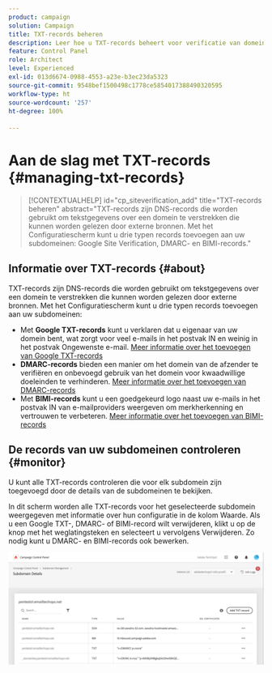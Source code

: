 ```yaml
---
product: campaign
solution: Campaign
title: TXT-records beheren
description: Leer hoe u TXT-records beheert voor verificatie van domeineigendom.
feature: Control Panel
role: Architect
level: Experienced
exl-id: 013d6674-0988-4553-a23e-b3ec23da5323
source-git-commit: 9548bef1500498c1778ce5854017388490320595
workflow-type: ht
source-wordcount: '257'
ht-degree: 100%

---
```


# Aan de slag met TXT-records {#managing-txt-records}

>[!CONTEXTUALHELP]
>id="cp_siteverification_add"
>title="TXT-records beheren"
>abstract="TXT-records zijn DNS-records die worden gebruikt om tekstgegevens over een domein te verstrekken die kunnen worden gelezen door externe bronnen. Met het Configuratiescherm kunt u drie typen records toevoegen aan uw subdomeinen: Google Site Verification, DMARC- en BIMI-records."

## Informatie over TXT-records {#about}

TXT-records zijn DNS-records die worden gebruikt om tekstgegevens over een domein te verstrekken die kunnen worden gelezen door externe bronnen. Met het Configuratiescherm kunt u drie typen records toevoegen aan uw subdomeinen:

* Met **Google TXT-records** kunt u verklaren dat u eigenaar van uw domein bent, wat zorgt voor veel e-mails in het postvak IN en weinig in het postvak Ongewenste e-mail. [Meer informatie over het toevoegen van Google TXT-records](managing-txt-records.md)
* **DMARC-records** bieden een manier om het domein van de afzender te verifiëren en onbevoegd gebruik van het domein voor kwaadwillige doeleinden te verhinderen. [Meer informatie over het toevoegen van DMARC-records](dmarc.md)
* Met **BIMI-records** kunt u een goedgekeurd logo naast uw e-mails in het postvak IN van e-mailproviders weergeven om merkherkenning en vertrouwen te verbeteren. [Meer informatie over het toevoegen van BIMI-records](bimi.md)

## De records van uw subdomeinen controleren {#monitor}

U kunt alle TXT-records controleren die voor elk subdomein zijn toegevoegd door de details van de subdomeinen te bekijken.

In dit scherm worden alle TXT-records voor het geselecteerde subdomein weergegeven met informatie over hun configuratie in de kolom Waarde. Als u een Google TXT-, DMARC- of BIMI-record wilt verwijderen, klikt u op de knop met het weglatingsteken en selecteert u vervolgens Verwijderen. Zo nodig kunt u DMARC- en BIMI-records ook bewerken.

![](assets/txt-records.png)
